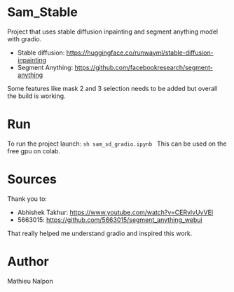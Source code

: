 # Sam_Stable

Project that uses stable diffusion inpainting and segment anything model with gradio.
- Stable diffusion: https://huggingface.co/runwayml/stable-diffusion-inpainting
- Segment Anything: https://github.com/facebookresearch/segment-anything

Some features like mask 2 and 3 selection needs to be added but overall the build is working.

# Run
To run the project launch:
`sh
   sam_sd_gradio.ipynb
`
This can be used on the free gpu on colab.

# Sources
Thank you to:
- Abhishek Takhur: https://www.youtube.com/watch?v=CERvlvUvVEI
- 5663015: https://github.com/5663015/segment_anything_webui

That really helped me understand gradio and inspired this work.

# Author
Mathieu Nalpon

